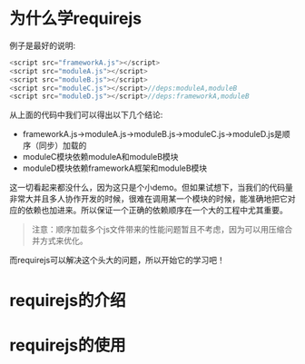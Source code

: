 # 为什么学requirejs

例子是最好的说明:

```javascript
<script src="frameworkA.js"></script>
<script src="moduleA.js"></script>
<script src="moduleB.js"></script>
<script src="moduleC.js"></script>//deps:moduleA,moduleB
<script src="moduleD.js"></script>//deps:frameworkA,moduleB
```

从上面的代码中我们可以得出以下几个结论:

* frameworkA.js->moduleA.js->moduleB.js->moduleC.js->moduleD.js是顺序（同步）加载的
* moduleC模块依赖moduleA和moduleB模块
* moduleD模块依赖frameworkA框架和moduleB模块

这一切看起来都没什么，因为这只是个小demo。但如果试想下，当我们的代码量非常大并且多人协作开发的时候，很难在调用某一个模块的时候，能准确地把它对应的依赖也加进来。所以保证一个正确的依赖顺序在一个大的工程中尤其重要。

> 注意：顺序加载多个js文件带来的性能问题暂且不考虑，因为可以用压缩合并方式来优化。

而requirejs可以解决这个头大的问题，所以开始它的学习吧！

# requirejs的介绍

# requirejs的使用

